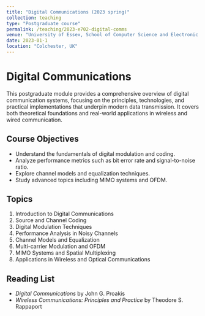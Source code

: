 ```yaml
---
title: "Digital Communications (2023 spring)"
collection: teaching
type: "Postgraduate course"
permalink: /teaching/2023-e702-digital-comms
venue: "University of Essex, School of Computer Science and Electronic Engineering"
date: 2023-01-1
location: "Colchester, UK"
---
```


# Digital Communications

This postgraduate module provides a comprehensive overview of digital communication systems, focusing on the principles, technologies, and practical implementations that underpin modern data transmission. It covers both theoretical foundations and real-world applications in wireless and wired communication.

## Course Objectives

- Understand the fundamentals of digital modulation and coding.
- Analyze performance metrics such as bit error rate and signal-to-noise ratio.
- Explore channel models and equalization techniques.
- Study advanced topics including MIMO systems and OFDM.

## Topics

1. Introduction to Digital Communications  
2. Source and Channel Coding  
3. Digital Modulation Techniques  
4. Performance Analysis in Noisy Channels  
5. Channel Models and Equalization  
6. Multi-carrier Modulation and OFDM  
7. MIMO Systems and Spatial Multiplexing  
8. Applications in Wireless and Optical Communications  

## Reading List

- *Digital Communications* by John G. Proakis  
- *Wireless Communications: Principles and Practice* by Theodore S. Rappaport  
